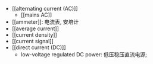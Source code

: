 - [[alternating current (AC)]]
    - [[mains AC]]
- [[ammeter]]: 电流表, 安培计
- [[average current]]
- [[current density]]
- [[current signal]]
- [[direct current (DC)]]
    - low-voltage regulated DC power: 低压稳压直流电源; 
